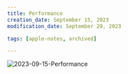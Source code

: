 ```yaml
---
title: Performance
creation_date: September 15, 2023
modification_date: September 29, 2023

tags: [apple-notes, archived]

---
```



![2023-09-15-Performance](images/2023-09-15-Performance.png)
